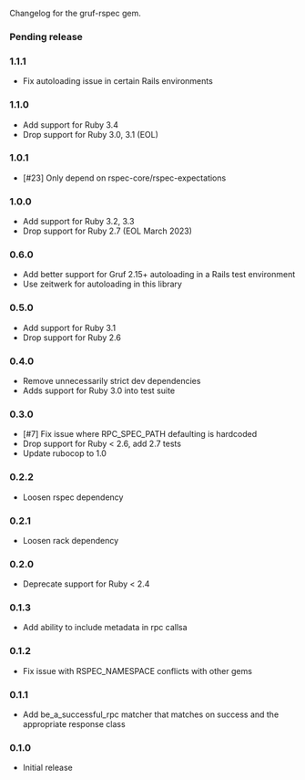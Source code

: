Changelog for the gruf-rspec gem.

### Pending release

### 1.1.1

- Fix autoloading issue in certain Rails environments

### 1.1.0

- Add support for Ruby 3.4
- Drop support for Ruby 3.0, 3.1 (EOL)

### 1.0.1

- [#23] Only depend on rspec-core/rspec-expectations

### 1.0.0

- Add support for Ruby 3.2, 3.3
- Drop support for Ruby 2.7 (EOL March 2023)

### 0.6.0

- Add better support for Gruf 2.15+ autoloading in a Rails test environment
- Use zeitwerk for autoloading in this library

### 0.5.0

- Add support for Ruby 3.1
- Drop support for Ruby 2.6

### 0.4.0

- Remove unnecessarily strict dev dependencies
- Adds support for Ruby 3.0 into test suite

### 0.3.0

- [#7] Fix issue where RPC_SPEC_PATH defaulting is hardcoded
- Drop support for Ruby < 2.6, add 2.7 tests
- Update rubocop to 1.0

### 0.2.2

* Loosen rspec dependency

### 0.2.1

* Loosen rack dependency

### 0.2.0

* Deprecate support for Ruby < 2.4

### 0.1.3

* Add ability to include metadata in rpc callsa

### 0.1.2

* Fix issue with RSPEC_NAMESPACE conflicts with other gems

### 0.1.1

* Add be_a_successful_rpc matcher that matches on success and the appropriate response class

### 0.1.0

* Initial release
